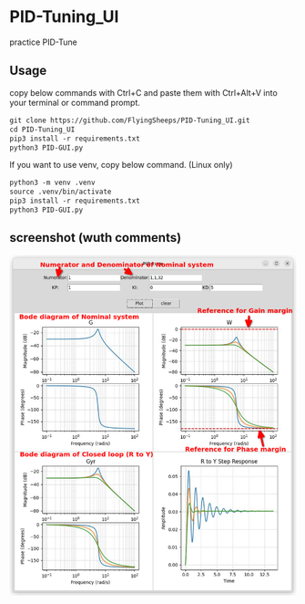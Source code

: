 # PID-Tuning_UI
practice PID-Tune

## Usage
copy below commands with Ctrl+C and paste them with Ctrl+Alt+V into your terminal or command prompt.
```
git clone https://github.com/FlyingSheeps/PID-Tuning_UI.git
cd PID-Tuning_UI
pip3 install -r requirements.txt
python3 PID-GUI.py
```

If you want to use venv, copy below command. (Linux only)
```
python3 -m venv .venv
source .venv/bin/activate
pip3 install -r requirements.txt
python3 PID-GUI.py
```
## screenshot (wuth comments)
![screenshot](/screenshot.png)

